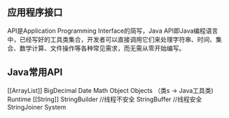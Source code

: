 ## 应用程序接口
API是Application Programming Interface的简写，Java API即Java编程语言中，已经写好的工具类集合，开发者可以直接调用它们来处理字符串、时间、集合、数学计算、文件操作等各种常见需求，而无需从零开始编写。

## Java常用API
[[ArrayList]]
BigDecimal
Date
Math
Object
Objects （类s -> Java工具类)
Runtime
[[String]]
StringBuilder  //线程不安全
StringBuffer   //线程安全
StringJoiner
System